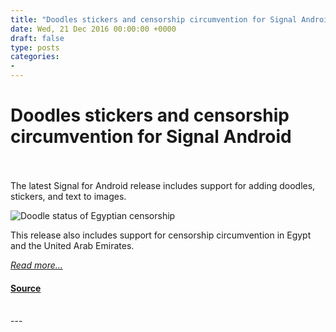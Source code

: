 ```yaml
---
title: "Doodles stickers and censorship circumvention for Signal Android"
date: Wed, 21 Dec 2016 00:00:00 +0000
draft: false
type: posts
categories: 
- 
---
```

# Doodles stickers and censorship circumvention for Signal Android

<br/>

<br/>
The latest Signal for Android release includes support for adding doodles, stickers, and text to images.

![Doodle status of Egyptian censorship](/blog/images/censorship.jpg)

This release also includes support for censorship circumvention in Egypt and the United Arab Emirates.

[_Read more..._](https://signal.org/blog/doodles-stickers-censorship/)

#### [Source](https://signal.org/blog/doodles-stickers-censorship/)

<br/>
---
